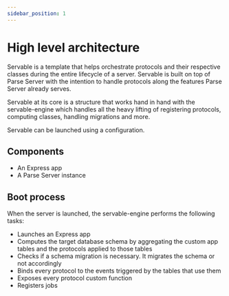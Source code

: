```yaml
---
sidebar_position: 1
---
```


# High level architecture

Servable is a template that helps orchestrate protocols and their respective classes during the entire lifecycle of a server.
Servable is built on top of Parse Server with the intention to handle protocols along the features Parse Server already serves.

Servable at its core is a structure that works hand in hand with the servable-engine which handles all the heavy lifting of registering protocols, computing classes, handling migrations and more.

Servable can be launched using a configuration.

## Components
- An Express app
- A Parse Server instance

## Boot process

When the server is launched, the servable-engine performs the following tasks:

- Launches an Express app
- Computes the target database schema by aggregating the custom app tables and the protocols applied to those tables
- Checks if a schema migration is necessary. It migrates the schema or not accordingly
- Binds every protocol to the events triggered by the tables that use them
- Exposes every protocol custom function
- Registers jobs
